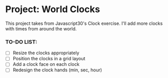 # Project: World Clocks

This project takes from Javascript30's Clock exercise. I'll add more clocks with times from around the world.

### TO-DO LIST:
- [ ] Resize the clocks appropriately 
- [ ] Position the clocks in a grid layout
- [ ] Add a clock face on each clock
- [ ] Redesign the clock hands (min, sec, hour)